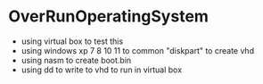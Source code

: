 # OverRunOperatingSystem
- using virtual box to test this
- using windows xp 7 8 10 11 to common "diskpart" to create vhd
- using nasm to create boot.bin
- using dd to write to vhd to run in virtual box
